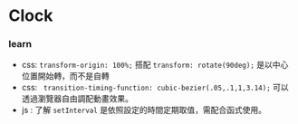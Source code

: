 # Clock

### learn 
- css: `transform-origin: 100%;` 搭配 `transform: rotate(90deg);` 是以中心位置開始轉，而不是自轉
- css: ` transition-timing-function: cubic-bezier(.05,.1,1,3.14);` 可以透過瀏覽器自由調配動畫效果。
- js : 了解 `setInterval` 是依照設定的時間定期取值，需配合函式使用。
